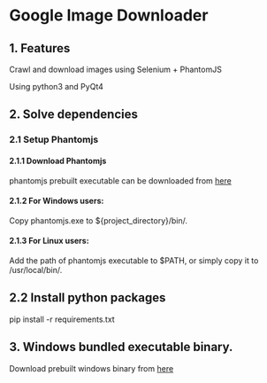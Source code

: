 # Google Image Downloader

## 1. Features

Crawl and download images using Selenium + PhantomJS

Using python3 and PyQt4

## 2. Solve dependencies

### 2.1 Setup Phantomjs
#### 2.1.1 Download Phantomjs
phantomjs prebuilt executable can be downloaded from [here](https://bitbucket.org/ariya/phantomjs/downloads)

#### 2.1.2 For Windows users:
Copy phantomjs.exe to ${project_directory}/bin/.

#### 2.1.3 For Linux users:
Add the path of phantomjs executable to $PATH, or simply copy it to /usr/local/bin/.

## 2.2 Install python packages
pip install -r requirements.txt

## 3. Windows bundled executable binary.
Download prebuilt windows binary from [here](https://github.com/sczhengyabin/Google-Image-Downloader/releases)
